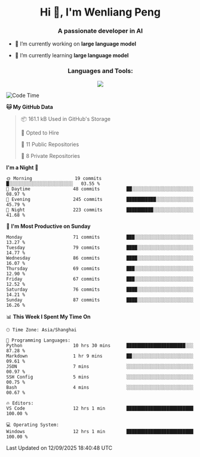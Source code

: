 <h1 align="center">Hi 👋, I'm Wenliang Peng</h1>
<h3 align="center">A passionate developer in AI</h3>

- 🔭 I’m currently working on **large language model**

- 🌱 I’m currently learning **large language model**

<!-- <h3 align="left">Connect with me:</h3> -->
<!-- <p align="left">
</p> -->

<h3 align="center">Languages and Tools:</h3>
<p align="center">
  <a href="https://skillicons.dev">
    <img src="https://skillicons.dev/icons?i=cpp,ros,docker,azure,git,linux,py,pytorch,cmake,githubactions,powershell,md&perline=6" />
  </a>
</p>


<!-- <p><img align="center" src="https://github-readme-stats.vercel.app/api/top-langs?username=bpwl0121&show_icons=true&locale=en&layout=compact" alt="bpwl0121" /></p> -->

<!-- <p><img align="center" src="https://github-readme-streak-stats.herokuapp.com/?user=bpwl0121&" alt="bpwl0121" /></p> -->

<!--START_SECTION:waka-->
![Code Time](http://img.shields.io/badge/Code%20Time-416%20hrs%2053%20mins-blue)

**🐱 My GitHub Data** 

> 📦 161.1 kB Used in GitHub's Storage 
 > 
> 💼 Opted to Hire
 > 
> 📜 11 Public Repositories 
 > 
> 🔑 8 Private Repositories 
 > 
**I'm a Night 🦉** 

```text
🌞 Morning                19 commits          █░░░░░░░░░░░░░░░░░░░░░░░░   03.55 % 
🌆 Daytime                48 commits          ██░░░░░░░░░░░░░░░░░░░░░░░   08.97 % 
🌃 Evening                245 commits         ███████████░░░░░░░░░░░░░░   45.79 % 
🌙 Night                  223 commits         ██████████░░░░░░░░░░░░░░░   41.68 % 
```
📅 **I'm Most Productive on Sunday** 

```text
Monday                   71 commits          ███░░░░░░░░░░░░░░░░░░░░░░   13.27 % 
Tuesday                  79 commits          ████░░░░░░░░░░░░░░░░░░░░░   14.77 % 
Wednesday                86 commits          ████░░░░░░░░░░░░░░░░░░░░░   16.07 % 
Thursday                 69 commits          ███░░░░░░░░░░░░░░░░░░░░░░   12.90 % 
Friday                   67 commits          ███░░░░░░░░░░░░░░░░░░░░░░   12.52 % 
Saturday                 76 commits          ████░░░░░░░░░░░░░░░░░░░░░   14.21 % 
Sunday                   87 commits          ████░░░░░░░░░░░░░░░░░░░░░   16.26 % 
```


📊 **This Week I Spent My Time On** 

```text
🕑︎ Time Zone: Asia/Shanghai

💬 Programming Languages: 
Python                   10 hrs 30 mins      ██████████████████████░░░   87.28 % 
Markdown                 1 hr 9 mins         ██░░░░░░░░░░░░░░░░░░░░░░░   09.61 % 
JSON                     7 mins              ░░░░░░░░░░░░░░░░░░░░░░░░░   00.97 % 
SSH Config               5 mins              ░░░░░░░░░░░░░░░░░░░░░░░░░   00.75 % 
Bash                     4 mins              ░░░░░░░░░░░░░░░░░░░░░░░░░   00.67 % 

🔥 Editors: 
VS Code                  12 hrs 1 min        █████████████████████████   100.00 % 

💻 Operating System: 
Windows                  12 hrs 1 min        █████████████████████████   100.00 % 
```


 Last Updated on 12/09/2025 18:40:48 UTC
<!--END_SECTION:waka-->

